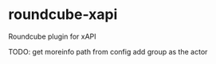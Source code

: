 # roundcube-xapi
Roundcube plugin for xAPI

TODO:
get moreinfo path from config
add group as the actor
